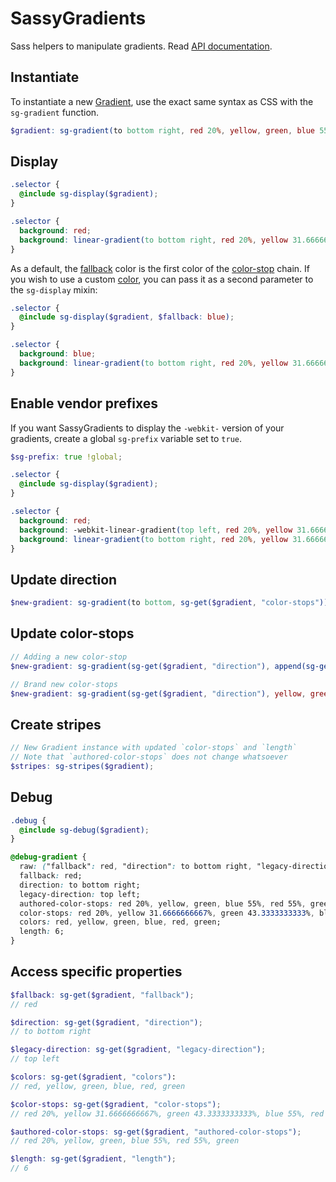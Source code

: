 SassyGradients
==============

Sass helpers to manipulate gradients. Read [API documentation](http://hugogiraudel.com/SassyGradients).

## Instantiate

To instantiate a new [Gradient](https://github.com/HugoGiraudel/SassyGradients/blob/master/TERMINOLOGY.md#gradient), use the exact same syntax as CSS with the `sg-gradient` function.

```scss
$gradient: sg-gradient(to bottom right, red 20%, yellow, green, blue 55%, red 55%, green);
```

## Display

```scss
.selector {
  @include sg-display($gradient);
}
```

```css
.selector {
  background: red;
  background: linear-gradient(to bottom right, red 20%, yellow 31.6666666667%, green 43.3333333333%, blue 55%, red 55%, green 100%);
}
```

As a default, the [fallback](https://github.com/HugoGiraudel/SassyGradients/blob/master/TERMINOLOGY.md#fallback) color is the first color of the [color-stop](https://github.com/HugoGiraudel/SassyGradients/blob/master/TERMINOLOGY.md#color-stop) chain. If you wish to use a custom [color](https://github.com/HugoGiraudel/SassyGradients/blob/master/TERMINOLOGY.md#color), you can pass it as a second parameter to the `sg-display` mixin:

```scss
.selector {
  @include sg-display($gradient, $fallback: blue);
}
```

```css
.selector {
  background: blue;
  background: linear-gradient(to bottom right, red 20%, yellow 31.6666666667%, green 43.3333333333%, blue 55%, red 55%, green 100%);
}
```

## Enable vendor prefixes

If you want SassyGradients to display the `-webkit-` version of your gradients, create a global `sg-prefix` variable set to `true`.

```scss
$sg-prefix: true !global;

.selector {
  @include sg-display($gradient);
}
```

```css
.selector {
  background: red;
  background: -webkit-linear-gradient(top left, red 20%, yellow 31.6666666667%, green 43.3333333333%, blue 55%, red 55%, green 100%);
  background: linear-gradient(to bottom right, red 20%, yellow 31.6666666667%, green 43.3333333333%, blue 55%, red 55%, green 100%);
}
```

## Update direction

```scss
$new-gradient: sg-gradient(to bottom, sg-get($gradient, "color-stops"));
```

## Update color-stops

```scss
// Adding a new color-stop
$new-gradient: sg-gradient(sg-get($gradient, "direction"), append(sg-get($gradient, "authored-color-stops"), hotpink, comma)...);

// Brand new color-stops
$new-gradient: sg-gradient(sg-get($gradient, "direction"), yellow, green, blue, purple, magenta);
```

## Create stripes

```scss
// New Gradient instance with updated `color-stops` and `length`
// Note that `authored-color-stops` does not change whatsoever
$stripes: sg-stripes($gradient);
```

## Debug

```scss
.debug {
  @include sg-debug($gradient);
}
```

```css
@debug-gradient {
  raw: ("fallback": red, "direction": to bottom right, "legacy-direction": top left, "authored-color-stops": (red 20%, yellow, green, blue 55%, red 55%, green), "color-stops": (red 20%, yellow 31.6666666667%, green 43.3333333333%, blue 55%, red 55%, green 100%), "colors": (red, yellow, green, blue, red, green), "length": 6);
  fallback: red;
  direction: to bottom right;
  legacy-direction: top left;
  authored-color-stops: red 20%, yellow, green, blue 55%, red 55%, green;
  color-stops: red 20%, yellow 31.6666666667%, green 43.3333333333%, blue 55%, red 55%, green 100%;
  colors: red, yellow, green, blue, red, green;
  length: 6;
}
```

## Access specific properties

```scss
$fallback: sg-get($gradient, "fallback");
// red

$direction: sg-get($gradient, "direction");
// to bottom right

$legacy-direction: sg-get($gradient, "legacy-direction");
// top left

$colors: sg-get($gradient, "colors"):
// red, yellow, green, blue, red, green

$color-stops: sg-get($gradient, "color-stops");
// red 20%, yellow 31.6666666667%, green 43.3333333333%, blue 55%, red 55%, green 100%

$authored-color-stops: sg-get($gradient, "authored-color-stops");
// red 20%, yellow, green, blue 55%, red 55%, green

$length: sg-get($gradient, "length");
// 6
```
